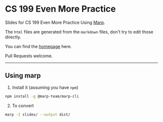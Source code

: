 # CS 199 Even More Practice

Slides for CS 199 Even More Practice Using [Marp](https://marp.app/).

The `html` files are generated from the `markdown` files, don't try to edit those directly.

You can find the [homepage](https://cs199emp.netlify.app/) here.

Pull Requests welcome. 

---

## Using marp

1. Install it (assuming you have `npm`)

```bash
npm install -g @marp-team/marp-cli
```

2. To convert
```bash
marp -I slides/ --output dist/
```